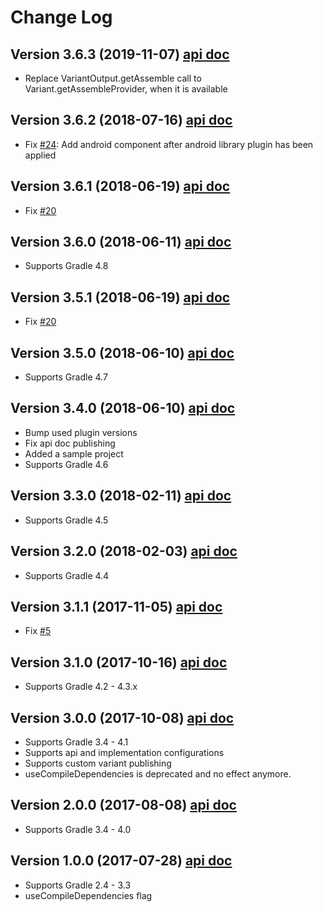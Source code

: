 # Change Log

## Version 3.6.3 (2019-11-07) [api doc](https://wupdigital.github.io/android-maven-publish/groovydoc/3.6.3/index.html)
* Replace VariantOutput.getAssemble call to Variant.getAssembleProvider, when it is available

## Version 3.6.2 (2018-07-16) [api doc](https://wupdigital.github.io/android-maven-publish/groovydoc/3.6.2/index.html)
* Fix [#24](https://github.com/wupdigital/android-maven-publish/issues/24): Add android component after android library plugin has been applied

## Version 3.6.1 (2018-06-19) [api doc](https://wupdigital.github.io/android-maven-publish/groovydoc/3.6.1/index.html)
* Fix [#20](https://github.com/wupdigital/android-maven-publish/issues/20)

## Version 3.6.0 (2018-06-11) [api doc](https://wupdigital.github.io/android-maven-publish/groovydoc/3.6.0/index.html)
* Supports Gradle 4.8

## Version 3.5.1 (2018-06-19) [api doc](https://wupdigital.github.io/android-maven-publish/groovydoc/3.5.1/index.html)
* Fix [#20](https://github.com/wupdigital/android-maven-publish/issues/20)

## Version 3.5.0 (2018-06-10) [api doc](https://wupdigital.github.io/android-maven-publish/groovydoc/3.5.0/index.html)
* Supports Gradle 4.7

## Version 3.4.0 (2018-06-10) [api doc](https://wupdigital.github.io/android-maven-publish/groovydoc/3.4.0/index.html)
* Bump used plugin versions
* Fix api doc publishing
* Added a sample project
* Supports Gradle 4.6

## Version 3.3.0 (2018-02-11) [api doc](https://wupdigital.github.io/android-maven-publish/groovydoc/3.3.0/index.html)

* Supports Gradle 4.5

## Version 3.2.0 (2018-02-03) [api doc](https://wupdigital.github.io/android-maven-publish/groovydoc/3.2.0/index.html)

* Supports Gradle 4.4

## Version 3.1.1 (2017-11-05) [api doc](https://wupdigital.github.io/android-maven-publish/groovydoc/3.1.1/index.html)

* Fix [#5](https://github.com/wupdigital/android-maven-publish/issues/5)

## Version 3.1.0 (2017-10-16) [api doc](https://wupdigital.github.io/android-maven-publish/groovydoc/3.1.0/index.html)

* Supports Gradle 4.2 - 4.3.x

## Version 3.0.0 (2017-10-08) [api doc](https://wupdigital.github.io/android-maven-publish/groovydoc/3.0.0/index.html)

* Supports Gradle 3.4 - 4.1
* Supports api and implementation configurations
* Supports custom variant publishing
* useCompileDependencies is deprecated and no effect anymore.

## Version 2.0.0 (2017-08-08) [api doc](https://wupdigital.github.io/android-maven-publish/groovydoc/2.0.0/index.html)

* Supports Gradle 3.4 - 4.0

## Version 1.0.0 (2017-07-28) [api doc](https://wupdigital.github.io/android-maven-publish/groovydoc/1.0.0/index.html)

* Supports Gradle 2.4 - 3.3
* useCompileDependencies flag
